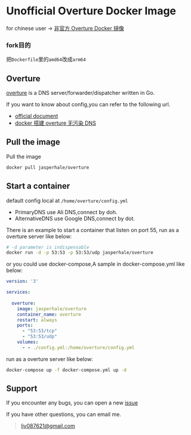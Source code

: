 # Unofficial Overture Docker Image

for chinese user -> [非官方 Overture Docker 镜像](https://github.com/Jasper-1024/docker_overture/blob/master/README_cn.md)

### fork目的
把`Dockerfile`里的`amd64`改成`arm64`

## Overture

[overture](https://github.com/shawn1m/overture) is a DNS server/forwarder/dispatcher written in Go.

If you want to know about config,you can refer to the following url.

* [official document](https://github.com/shawn1m/overture)
* [docker 搭建 overture 无污染 DNS](https://jasper-1024.github.io/jasper/d510a085/)

## Pull the image

Pull the image

```bash
docker pull jasperhale/overture
```

## Start a container

default config local at `/home/overture/config.yml`

* PrimaryDNS use Ali DNS,connect by doh.
* AlternativeDNS use Google DNS,connect by dot.

There is an example to start a container that listen on port 55, run as a overture server like below:

```bash
# -d parameter is indispensable
docker run -d -p 53:53 -p 53:53/udp jasperhale/overture
```

or you could use docker-compose,A sample in docker-compose.yml like below:

```yml
version: '3'

services:
  
  overture:
    image: jasperhale/overture
    container_name: overture
    restart: always
    ports:
      - "53:53/tcp"
      - "53:53/udp"
    volumes:
      - - ./config.yml:/home/overture/config.yml
```

run as a overture server like below:

```bash
docker-compose up -f docker-compose.yml up -d
```

## Support

If you encounter any bugs, you can open a new [issue](https://github.com/Jasper-1024/docker_overture/issues)

If you have other questions, you can email me.

> <ljy087621@gmail.com>
